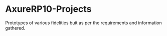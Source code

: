 # AxureRP10-Projects
Prototypes of various fidelities buit as per the requirements and information gathered.

